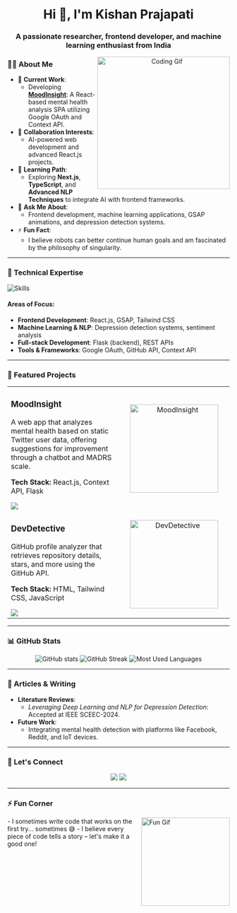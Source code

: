 

<h1 align="center">Hi 👋, I'm Kishan Prajapati</h1>
<h3 align="center">A passionate researcher, frontend developer, and machine learning enthusiast from India</h3>

<p align="center">
  <img src="https://media.giphy.com/media/qgQUggAC3Pfv687qPC/giphy.gif" alt="Coding Gif" width="300" align="right" />
</p>

### 👨‍💻 About Me  
- 🔭 **Current Work**:  
  - Developing **[MoodInsight]([https://github.com/your-repo-link](https://github.com/Kishan-prajapati-242/MoodInsight---depression-detection-on-Twitter-profile))**: A React-based mental health analysis SPA utilizing Google OAuth and Context API.  
- 👯 **Collaboration Interests**:  
  - AI-powered web development and advanced React.js projects.  
- 🌱 **Learning Path**:  
  - Exploring **Next.js**, **TypeScript**, and **Advanced NLP Techniques** to integrate AI with frontend frameworks.  
- 💬 **Ask Me About**:  
  - Frontend development, machine learning applications, GSAP animations, and depression detection systems.  
- ⚡ **Fun Fact**:  
  - I believe robots can better continue human goals and am fascinated by the philosophy of singularity.  

---

### 💼 Technical Expertise  
<p align="left">
  <img src="https://skillicons.dev/icons?i=react,redux,js,py,flask,tailwind,git,github" alt="Skills" />
</p>

#### Areas of Focus:  
- **Frontend Development**: React.js, GSAP, Tailwind CSS  
- **Machine Learning & NLP**: Depression detection systems, sentiment analysis  
- **Full-stack Development**: Flask (backend), REST APIs  
- **Tools & Frameworks**: Google OAuth, GitHub API, Context API  

---

### 🌟 Featured Projects  
<table>
  <tr>
    <td width="50%">
      <h3>MoodInsight</h3>
      <p>A web app that analyzes mental health based on static Twitter user data, offering suggestions for improvement through a chatbot and MADRS scale.</p>
      <p><strong>Tech Stack:</strong> React.js, Context API, Flask</p>
      <a href="[https://github.com/your-repo-link](https://github.com/Kishan-prajapati-242/MoodInsight---depression-detection-on-Twitter-profile)"><img src="https://img.shields.io/badge/Explore%20Project-%23008080?style=for-the-badge&logo=github" /></a>
    </td>
    <td width="50%" align="center">
      <img src="https://media.giphy.com/media/L8K62iTDkzGX6/giphy.gif" width="200" alt="MoodInsight" />
    </td>
  </tr>
  <tr>
    <td width="50%">
      <h3>DevDetective</h3>
      <p>GitHub profile analyzer that retrieves repository details, stars, and more using the GitHub API.</p>
      <p><strong>Tech Stack:</strong> HTML, Tailwind CSS, JavaScript</p>
      <a href="[https://github.com/your-repo-link](https://github.com/Kishan-prajapati-242/DevDetective)"><img src="https://img.shields.io/badge/Explore%20Project-%23008080?style=for-the-badge&logo=github" /></a>
    </td>
    <td width="50%" align="center">
      <img src="https://media.giphy.com/media/Y4ak9Ki2GZCbJxAnJD/giphy.gif" width="200" alt="DevDetective" />
    </td>
  </tr>
</table>

---

### 📊 GitHub Stats  
<div align="center">
  <img src="https://github-readme-stats.vercel.app/api?username=kishanprajapati&show_icons=true&theme=radical" alt="GitHub stats" />
  <img src="https://github-readme-streak-stats.herokuapp.com/?user=kishanprajapati&theme=radical" alt="GitHub Streak" />
  <img src="https://github-readme-stats.vercel.app/api/top-langs/?username=kishanprajapati&layout=compact&theme=radical" alt="Most Used Languages" />
</div>

---

### 📝 Articles & Writing  
- **Literature Reviews**:  
  - *Leveraging Deep Learning and NLP for Depression Detection*: Accepted at IEEE SCEEC-2024.  
- **Future Work**:  
  - Integrating mental health detection with platforms like Facebook, Reddit, and IoT devices.  

---

### 🤝 Let's Connect  
<p align="center">
  <a href="kedin.com/in/kishan-prajapati-617a00202/"><img src="https://img.shields.io/badge/LinkedIn-%230077B5.svg?style=for-the-badge&logo=linkedin&logoColor=white" /></a>
  <a href="mailto:kishansp242@gmail.com"><img src="https://img.shields.io/badge/Email-%23D14836.svg?style=for-the-badge&logo=gmail&logoColor=white" /></a>
</p>

---

### ⚡ Fun Corner  
<p align="left">
  <img src="https://media.giphy.com/media/26tn33aiTi1jkl6H6/giphy.gif" width="200" align="right" alt="Fun Gif" />
</p>
- I sometimes write code that works on the first try... sometimes 😅  
- I believe every piece of code tells a story – let's make it a good one!


